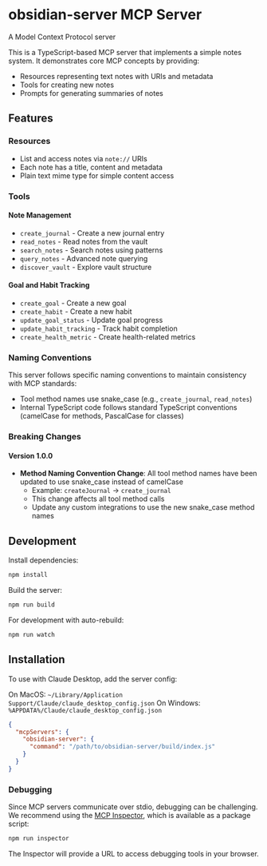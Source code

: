 # obsidian-server MCP Server

A Model Context Protocol server

This is a TypeScript-based MCP server that implements a simple notes system. It demonstrates core MCP concepts by providing:

- Resources representing text notes with URIs and metadata
- Tools for creating new notes
- Prompts for generating summaries of notes

## Features

### Resources
- List and access notes via `note://` URIs
- Each note has a title, content and metadata
- Plain text mime type for simple content access

### Tools

#### Note Management
- `create_journal` - Create a new journal entry
- `read_notes` - Read notes from the vault
- `search_notes` - Search notes using patterns
- `query_notes` - Advanced note querying
- `discover_vault` - Explore vault structure

#### Goal and Habit Tracking
- `create_goal` - Create a new goal
- `create_habit` - Create a new habit
- `update_goal_status` - Update goal progress
- `update_habit_tracking` - Track habit completion
- `create_health_metric` - Create health-related metrics

### Naming Conventions

This server follows specific naming conventions to maintain consistency with MCP standards:

- Tool method names use snake_case (e.g., `create_journal`, `read_notes`)
- Internal TypeScript code follows standard TypeScript conventions (camelCase for methods, PascalCase for classes)

### Breaking Changes

#### Version 1.0.0
- **Method Naming Convention Change**: All tool method names have been updated to use snake_case instead of camelCase
  - Example: `createJournal` → `create_journal`
  - This change affects all tool method calls
  - Update any custom integrations to use the new snake_case method names

## Development

Install dependencies:
```bash
npm install
```

Build the server:
```bash
npm run build
```

For development with auto-rebuild:
```bash
npm run watch
```

## Installation

To use with Claude Desktop, add the server config:

On MacOS: `~/Library/Application Support/Claude/claude_desktop_config.json`
On Windows: `%APPDATA%/Claude/claude_desktop_config.json`

```json
{
  "mcpServers": {
    "obsidian-server": {
      "command": "/path/to/obsidian-server/build/index.js"
    }
  }
}
```

### Debugging

Since MCP servers communicate over stdio, debugging can be challenging. We recommend using the [MCP Inspector](https://github.com/modelcontextprotocol/inspector), which is available as a package script:

```bash
npm run inspector
```

The Inspector will provide a URL to access debugging tools in your browser.
